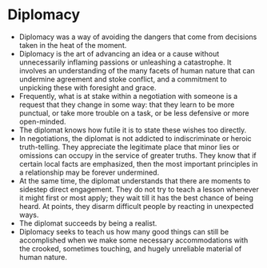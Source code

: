 # Diplomacy

* Diplomacy was a way of avoiding the dangers that come from decisions taken in the heat of the moment.
* Diplomacy is the art of advancing an idea or a cause without unnecessarily inflaming passions or unleashing a catastrophe. It involves an understanding of the many facets of human nature that can undermine agreement and stoke conflict, and a commitment to unpicking these with foresight and grace.
* Frequently, what is at stake within a negotiation with someone is a request that they change in some way: that they learn to be more punctual, or take more trouble on a task, or be less defensive or more open-minded.
* The diplomat knows how futile it is to state these wishes too directly.
* In negotiations, the diplomat is not addicted to indiscriminate or heroic truth-telling. They appreciate the legitimate place that minor lies or omissions can occupy in the service of greater truths. They know that if certain local facts are emphasized, then the most important principles in a relationship may be forever undermined.
* At the same time, the diplomat understands that there are moments to sidestep direct engagement. They do not try to teach a lesson whenever it might first or most apply; they wait till it has the best chance of being heard. At points, they disarm difficult people by reacting in unexpected ways.
* The diplomat succeeds by being a realist.
* Diplomacy seeks to teach us how many good things can still be accomplished when we make some necessary accommodations with the crooked, sometimes touching, and hugely unreliable material of human nature.
